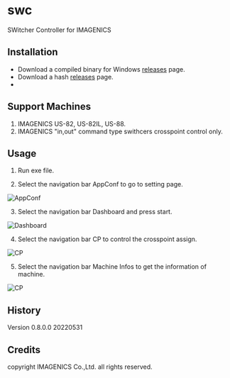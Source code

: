 # swc
SWitcher Controller for IMAGENICS

## Installation

- Download a compiled binary for Windows [releases](https://github.com/akiraoku/swc/releases/download/v1/swc.exe) page.
- Download a hash [releases](https://github.com/akiraoku/swc/releases/download/v1/swc.hash) page.
- 
## Support Machines
1. IMAGENICS US-82, US-82IL, US-88.
2. IMAGENICS "in,out" command type swithcers crosspoint control only. 

## Usage

1. Run exe file.

2. Select the navigation bar AppConf to go to setting page.
<img src="https://github.com/akiraoku/swc/releases/download/v1/20220531_swc_page_5_1.png" alt="AppConf" title="AppConf">

3. Select the navigation bar Dashboard and press start.
<img src="https://github.com/akiraoku/swc/releases/download/v1/20220531_swc_page_1_2.png" alt="Dashboard" title="Dashboard">

4. Select the navigation bar CP to control the crosspoint assign.
<img src="https://github.com/akiraoku/swc/releases/download/v1/20220531_swc_page_2_1.png" alt="CP" title="CP">

5. Select the navigation bar Machine Infos to get the information of machine.
<img src="https://github.com/akiraoku/swc/releases/download/v1/20220531_swc_page_3_1.png" alt="CP" title="CP">

## History

Version 0.8.0.0 20220531

## Credits
copyright IMAGENICS Co.,Ltd. all rights reserved.

